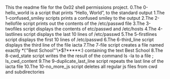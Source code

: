 This the readme file for the 0x02 shell permissions project.
0.The 0-hello_world is a script that prints “Hello, World”, to the standard output
1.The 1-confused_smiley scripts prints a confused smiley to the output
2.The 2-hellofile script prints out the contents of the /etc/passwd file
3.The 3-twofiles script displays the contents of etc/passwd and /etc/hosts
4.The 4-lastlines script displays the last 10 lines of /etc/passwd
5.The 5-firstlines script displays the first 10 lines of /etc/passwd
6.The 6-third_line script displays the third line of the file iacta
7.The 7-file script creates a file named exactly \*\\'"Best School"\'\\*$\?\*\*\*\*\*:) containing the text Best School
8.The 8-cwd_state script writes the the result of the command ls -la to a file ; ls_cwd_content
9.The 9-duplicate_last_line script repeats the last line of the iacta file
10.The 10-no_more_js script deletes all regular js files from cwd and subdirectories